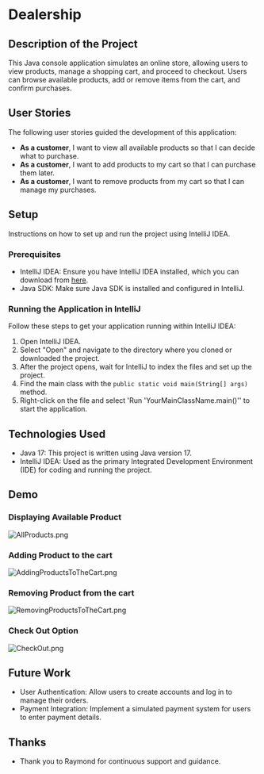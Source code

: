 # Dealership

## Description of the Project

This Java console application simulates an online store, allowing users to view products, manage a shopping cart, and proceed to checkout. Users can browse available products, add or remove items from the cart, and confirm purchases.

## User Stories

The following user stories guided the development of this application:

- **As a customer**, I want to view all available products so that I can decide what to purchase.
- **As a customer**, I want to add products to my cart so that I can purchase them later.
- **As a customer**, I want to remove products from my cart so that I can manage my purchases.

## Setup

Instructions on how to set up and run the project using IntelliJ IDEA.

### Prerequisites

- IntelliJ IDEA: Ensure you have IntelliJ IDEA installed, which you can download from [here](https://www.jetbrains.com/idea/download/).
- Java SDK: Make sure Java SDK is installed and configured in IntelliJ.

### Running the Application in IntelliJ

Follow these steps to get your application running within IntelliJ IDEA:

1. Open IntelliJ IDEA.
2. Select "Open" and navigate to the directory where you cloned or downloaded the project.
3. After the project opens, wait for IntelliJ to index the files and set up the project.
4. Find the main class with the `public static void main(String[] args)` method.
5. Right-click on the file and select 'Run 'YourMainClassName.main()'' to start the application.

## Technologies Used

- Java 17: This project is written using Java version 17.
- IntelliJ IDEA: Used as the primary Integrated Development Environment (IDE) for coding and running the project.

## Demo
### Displaying Available Product
![AllProducts.png](imgs/AllProducts.png)
### Adding Product to the cart
![AddingProductsToTheCart.png](imgs/AddingProductsToTheCart.png)
### Removing Product from the cart
![RemovingProductsToTheCart.png](imgs/RemovingProductsToTheCart.png)
### Check Out Option
![CheckOut.png](imgs/CheckOut.png)

## Future Work

- User Authentication: Allow users to create accounts and log in to manage their orders.
- Payment Integration: Implement a simulated payment system for users to enter payment details.


## Thanks

- Thank you to Raymond for continuous support and guidance.